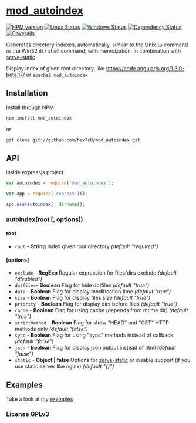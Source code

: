 # [mod_autoindex](http://supergiovane.tk/#/mod_autoindex)

[![NPM version](https://img.shields.io/npm/v/mod_autoindex.svg)](https://www.npmjs.com/package/mod_autoindex)
[![Linux Status](https://img.shields.io/travis/hex7c0/mod_autoindex.svg?label=linux)](https://travis-ci.org/hex7c0/mod_autoindex)
[![Windows Status](https://img.shields.io/appveyor/ci/hex7c0/mod_autoindex.svg?label=windows)](https://ci.appveyor.com/project/hex7c0/mod_autoindex)
[![Dependency Status](https://img.shields.io/david/hex7c0/mod_autoindex.svg)](https://david-dm.org/hex7c0/mod_autoindex)
[![Coveralls](https://img.shields.io/coveralls/hex7c0/mod_autoindex.svg)](https://coveralls.io/r/hex7c0/mod_autoindex)

Generates directory indexes, automatically, similar to the Unix `ls` command or the Win32 `dir` shell command; with memoization.
In combination with [serve-static](https://github.com/expressjs/serve-static).

Display index of given root directory, like https://code.angularjs.org/1.3.0-beta.17/ or `apache2 mod_autoindex`

## Installation

Install through NPM

```bash
npm install mod_autoindex
```
or
```bash
git clone git://github.com/hex7c0/mod_autoindex.git
```

## API

inside expressjs project
```js
var autoindex = require('mod_autoindex');

var app = require('express')();

app.use(autoindex(__dirname));
```

### autoindex(root [, options])

#### root

 - `root` - **String** Index given root directory *(default "required")*

#### [options]

 - `exclude` - **RegExp** Regular expression for files/dirs exclude *(default "disabled")*
 - `dotfiles`- **Boolean** Flag for hide dotfiles *(default "true")*
 - `date` - **Boolean** Flag for display modification time *(default "true")*
 - `size` - **Boolean** Flag for display files size *(default "true")*
 - `priority` - **Boolean** Flag for display dirs before files *(default "true")*
 - `cache` - **Boolean** Flag for using cache (depends from mtime dir) *(default "true")*
 - `strictMethod` - **Boolean** Flag for show "HEAD" and "GET" HTTP methods only *(default "false")*
 - `sync` - **Boolean** Flag for using "sync" methods instead of callback *(default "false")*
 - `json` - **Boolean** Flag for display json output instead of html *(default "false")*
 - `static` - **Object | false** Options for [serve-static](https://github.com/expressjs/serve-static) or disable support (if you use static server like nginx) *(default "{}")*

## Examples

Take a look at my [examples](examples)

### [License GPLv3](LICENSE)
